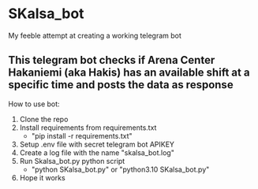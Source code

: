 # SKalsa_bot
My feeble attempt at creating a working telegram bot

This telegram bot checks if Arena Center Hakaniemi (aka Hakis) has an available shift at a specific time and posts the data as response
---
How to use bot:

1. Clone the repo
2. Install requirements from requirements.txt 
    - "pip install -r requirements.txt"
3. Setup .env file with secret telegram bot APIKEY
4. Create a log file with the name "skalsa_bot.log"
5. Run Skalsa_bot.py python script
    - "python SKalsa_bot.py" or "python3.10 SKalsa_bot.py" 
6. Hope it works